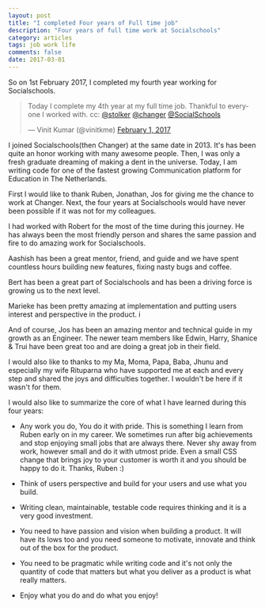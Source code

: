 ```yaml
---
layout: post
title: "I completed Four years of Full time job"
description: "Four years of full time work at Socialschools"
category: articles
tags: job work life
comments: false
date: 2017-03-01
---
```


So on 1st February 2017, I completed my fourth year working for Socialschools.

<blockquote class="twitter-tweet" data-lang="en"><p lang="en" dir="ltr">Today I complete my 4th year at my full time job. Thankful to everyone I worked with. cc: <a href="https://twitter.com/stolker">@stolker</a> <a href="https://twitter.com/changer">@changer</a>  <a href="https://twitter.com/SocialSchools">@SocialSchools</a></p>&mdash; Vinit Kumar (@vinitkme) <a href="https://twitter.com/vinitkme/status/826694838456303616">February 1, 2017</a></blockquote>
<script async src="//platform.twitter.com/widgets.js" charset="utf-8"></script>

I joined Socialschools(then Changer) at the same date in 2013. It's has been quite an honor working with many awesome people.
Then, I was only a fresh graduate dreaming of making a dent in the universe. Today, I am writing code for one of the fastest
growing Communication platform for Education in The Netherlands.

First I would like to thank Ruben, Jonathan, Jos for giving me the chance to work at Changer. Next, the four years at Socialschools would have never been possible if it was not for my colleagues.

I had worked with Robert for the most of the time during this journey. He has always been the most friendly person and shares the same passion and fire to do amazing work for Socialschools.

 Aashish has been a great mentor, friend, and guide and we have spent countless hours building new features, fixing nasty bugs and coffee.

Bert has been a great part of Socialschools and has been a driving force is growing us to the next level.

Marieke has been pretty amazing at implementation and putting users interest and perspective in the product. i

And of course, Jos has been an amazing mentor and technical guide in my growth as an Engineer. The newer team members like Edwin, Harry, Shanice & Trui have been great too and are doing a great job in their field.

I would also like to thanks to my Ma, Moma, Papa, Baba, Jhunu and especially my wife Rituparna who have supported me at each and every step and shared the joys and difficulties together. I wouldn't be here if it wasn't for them.

I would also like to summarize the core of what I have learned during this four years:

- Any work you do, You do it with pride. This is something I learn from Ruben early on in my career. We sometimes run after big achievements and stop enjoying small jobs that are always there. Never shy away from work, however small and do it with utmost pride. Even a small CSS change that brings joy to your customer is worth it and you should be happy to do it.
Thanks, Ruben :)

- Think of users perspective and build for your users and use what you build.

- Writing clean, maintainable, testable code requires thinking and it is a very good investment.

- You need to have passion and vision when building a product. It will have its lows too and you need someone to motivate, innovate and think out of the box for the product.

- You need to be pragmatic while writing code and it's not only the quantity of code that matters but what you deliver as a product is what really matters.

- Enjoy what you do and do what you enjoy!
